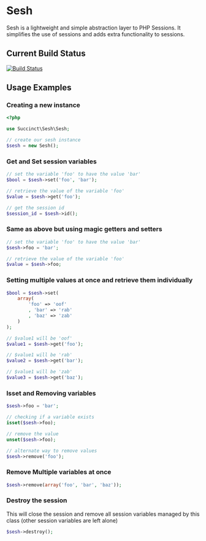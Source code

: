 # Sesh

Sesh is a lightweight and simple abstraction layer to PHP Sessions. It simplifies the use of sessions and adds extra functionality to sessions.

## Current Build Status

[![Build Status](https://travis-ci.org/darianbr/sesh.svg)](https://travis-ci.org/darianbrown/sesh)

## Usage Examples

### Creating a new instance
```php
<?php

use Succinct\Sesh\Sesh;

// create our sesh instance
$sesh = new Sesh();

```

### Get and Set session variables
```php
// set the variable 'foo' to have the value 'bar'
$bool = $sesh->set('foo', 'bar');

// retrieve the value of the variable 'foo'
$value = $sesh->get('foo');

// get the session id
$session_id = $sesh->id();
````

### Same as above but using magic getters and setters
```php
// set the variable 'foo' to have the value 'bar'
$sesh->foo = 'bar';

// retrieve the value of the variable 'foo'
$value = $sesh->foo;
```

### Setting multiple values at once and retrieve them individually
```php
$bool = $sesh->set(
	array(
		'foo' => 'oof'
		, 'bar' => 'rab'
		, 'baz' => 'zab'
	)
);

// $value1 will be 'oof'
$value1 = $sesh->get('foo');

// $value1 will be 'rab'
$value2 = $sesh->get('bar');

// $value1 will be 'zab'
$value3 = $sesh->get('baz');
```

### Isset and Removing variables
```php
$sesh->foo = 'bar';

// checking if a variable exists
isset($sesh->foo);

// remove the value
unset($sesh->foo);

// alternate way to remove values
$sesh->remove('foo');
```

### Remove Multiple variables at once
```php
$sesh->remove(array('foo', 'bar', 'baz'));
```

### Destroy the session
This will close the session and remove all session variables managed by this class (other session variables are left alone)
```php
$sesh->destroy();
```
